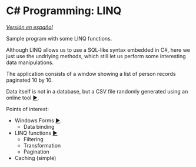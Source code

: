 # C# Programming: LINQ

[*Versión en español*](./README-es.md)

Sample program with some LINQ functions.

Although LINQ allows us to use a SQL-like syntax embedded in C#, here we just use the undrlying methods, which still let us perform some interesting data manipulations.

The application consists of a window showing a list of person records paginated 10 by 10.

Data itself is not in a database, but a CSV file randomly generated using an online tool [►](https://www.generatedata.com/).

Points of interest:

* Windows Forms [►](https://docs.microsoft.com/en-us/dotnet/framework/winforms/).
  * Data binding
* LINQ functions [►](https://docs.microsoft.com/en-us/dotnet/csharp/programming-guide/concepts/linq/)
  * Filtering
  * Transformation
  * Pagination
* Caching (simple)
